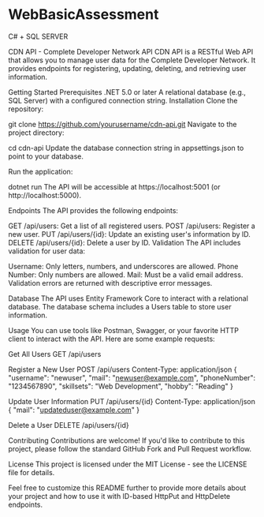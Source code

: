 # WebBasicAssessment
C# + SQL SERVER

CDN API - Complete Developer Network API
CDN API is a RESTful Web API that allows you to manage user data for the Complete Developer Network. It provides endpoints for registering, updating, deleting, and retrieving user information.


Getting Started
Prerequisites
.NET 5.0 or later
A relational database (e.g., SQL Server) with a configured connection string.
Installation
Clone the repository:


git clone https://github.com/yourusername/cdn-api.git
Navigate to the project directory:


cd cdn-api
Update the database connection string in appsettings.json to point to your database.

Run the application:


dotnet run
The API will be accessible at https://localhost:5001 (or http://localhost:5000).

Endpoints
The API provides the following endpoints:

GET /api/users: Get a list of all registered users.
POST /api/users: Register a new user.
PUT /api/users/{id}: Update an existing user's information by ID.
DELETE /api/users/{id}: Delete a user by ID.
Validation
The API includes validation for user data:

Username: Only letters, numbers, and underscores are allowed.
Phone Number: Only numbers are allowed.
Mail: Must be a valid email address.
Validation errors are returned with descriptive error messages.

Database
The API uses Entity Framework Core to interact with a relational database. The database schema includes a Users table to store user information.

Usage
You can use tools like Postman, Swagger, or your favorite HTTP client to interact with the API. Here are some example requests:

Get All Users
GET /api/users

Register a New User
POST /api/users
Content-Type: application/json
{
  "username": "newuser",
  "mail": "newuser@example.com",
  "phoneNumber": "1234567890",
  "skillsets": "Web Development",
  "hobby": "Reading"
}

Update User Information
PUT /api/users/{id}
Content-Type: application/json
{
  "mail": "updateduser@example.com"
}

Delete a User
DELETE /api/users/{id}

Contributing
Contributions are welcome! If you'd like to contribute to this project, please follow the standard GitHub Fork and Pull Request workflow.

License
This project is licensed under the MIT License - see the LICENSE file for details.

Feel free to customize this README further to provide more details about your project and how to use it with ID-based HttpPut and HttpDelete endpoints.
